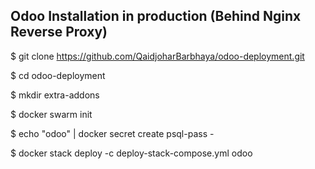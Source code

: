 ## Odoo Installation in production (Behind Nginx Reverse Proxy)

$ git clone https://github.com/QaidjoharBarbhaya/odoo-deployment.git

$ cd odoo-deployment

$ mkdir extra-addons

$ docker swarm init

$ echo "odoo" | docker secret create psql-pass -

$ docker stack deploy -c deploy-stack-compose.yml odoo

